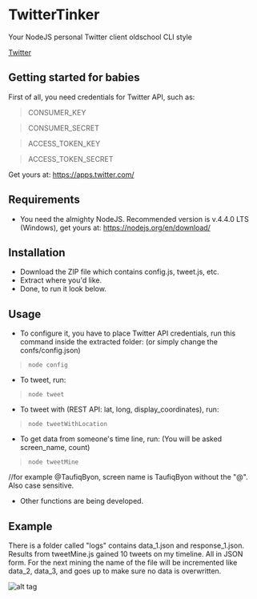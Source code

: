 # TwitterTinker
Your NodeJS personal Twitter client oldschool CLI style

[Twitter](https://twitter.com/TaufiqByon)

## Getting started for babies
First of all, you need credentials for Twitter API, such as:

> CONSUMER_KEY

> CONSUMER_SECRET

> ACCESS_TOKEN_KEY

> ACCESS_TOKEN_SECRET

Get yours at: https://apps.twitter.com/

## Requirements
- You need the almighty NodeJS. Recommended version is v.4.4.0 LTS (Windows), get yours at: https://nodejs.org/en/download/

## Installation
- Download the ZIP file which contains config.js, tweet.js, etc.
- Extract where you'd like.
- Done, to run it look below.

## Usage

- To configure it, you have to place Twitter API credentials, run this command inside the extracted folder: (or simply change the confs/config.json)
> `node config`

- To tweet, run:
> `node tweet`

- To tweet with (REST API: lat, long, display_coordinates), run:
> `node tweetWithLocation`

- To get data from someone's time line, run: (You will be asked screen_name, count)
> `node tweetMine`

 //for example @TaufiqByon, screen name is TaufiqByon without the "@". Also case sensitive.

- Other functions are being developed.

## Example
There is a folder called "logs" contains data_1.json and response_1.json. Results from tweetMine.js gained 10 tweets on my timeline. All in JSON form. For the next mining the name of the file will be incremented like data_2, data_3, and goes up to make sure no data is overwritten.


![alt tag](http://piq.codeus.net/static/media/userpics/piq_194239_400x400.png)
